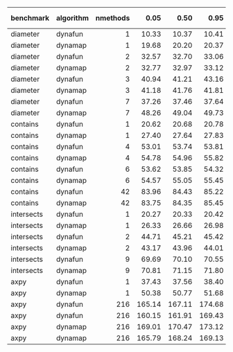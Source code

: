 |benchmark  |algorithm | nmethods|   0.05|   0.50|   0.95|   mean| overhead 0.05| overhead 0.50| overhead 0.95| overhead mean| ns per op| overhead ns per op|
|:----------|:---------|--------:|------:|------:|------:|------:|-------------:|-------------:|-------------:|-------------:|---------:|------------------:|
|diameter   |dynafun   |        1|  10.33|  10.37|  10.41|  10.37|          0.03|          0.03|          0.03|          0.03|      9.89|               1.75|
|diameter   |dynamap   |        1|  19.68|  20.20|  20.37|  20.12|          0.17|          0.17|          0.17|          0.17|     19.19|              11.05|
|diameter   |dynafun   |        2|  32.57|  32.70|  33.06|  32.81|          0.26|          0.26|          0.26|          0.26|     31.29|              16.87|
|diameter   |dynamap   |        2|  32.77|  32.97|  33.12|  32.94|          0.26|          0.26|          0.26|          0.26|     31.42|              17.00|
|diameter   |dynafun   |        3|  40.94|  41.21|  43.16|  41.72|          0.21|          0.20|          0.23|          0.21|     39.78|              13.27|
|diameter   |dynamap   |        3|  41.18|  41.76|  41.81|  41.50|          0.21|          0.21|          0.21|          0.21|     39.58|              13.07|
|diameter   |dynafun   |        7|  37.26|  37.46|  37.64|  37.44|          0.05|          0.05|          0.05|          0.05|     35.71|               2.66|
|diameter   |dynamap   |        7|  48.26|  49.04|  49.73|  48.93|          0.25|          0.25|          0.25|          0.25|     46.67|              13.62|
|contains   |dynafun   |        1|  20.62|  20.68|  20.78|  20.70|          0.00|          0.00|          0.00|          0.00|     19.75|               1.31|
|contains   |dynamap   |        1|  27.40|  27.64|  27.83|  27.63|          0.02|          0.02|          0.02|          0.02|     26.35|               7.91|
|contains   |dynafun   |        4|  53.01|  53.74|  53.81|  53.42|          0.04|          0.04|          0.04|          0.04|     50.94|              18.76|
|contains   |dynamap   |        4|  54.78|  54.96|  55.82|  55.32|          0.04|          0.04|          0.04|          0.04|     52.76|              20.58|
|contains   |dynafun   |        6|  53.62|  53.85|  54.32|  53.95|          0.03|          0.03|          0.03|          0.03|     51.45|              17.24|
|contains   |dynamap   |        6|  54.57|  55.05|  55.45|  55.03|          0.04|          0.04|          0.04|          0.04|     52.48|              18.27|
|contains   |dynafun   |       42|  83.96|  84.43|  85.22|  84.64|          0.04|          0.04|          0.04|          0.04|     80.72|              21.30|
|contains   |dynamap   |       42|  83.75|  84.35|  85.45|  84.62|          0.04|          0.04|          0.05|          0.04|     80.70|              21.28|
|intersects |dynafun   |        1|  20.27|  20.33|  20.42|  20.35|          0.01|          0.01|          0.01|          0.01|     19.41|               2.80|
|intersects |dynamap   |        1|  26.33|  26.66|  26.98|  26.69|          0.02|          0.02|          0.02|          0.02|     25.45|               8.84|
|intersects |dynafun   |        2|  44.71|  45.21|  45.42|  45.07|          0.04|          0.04|          0.04|          0.04|     42.98|              21.67|
|intersects |dynamap   |        2|  43.17|  43.96|  44.01|  43.62|          0.04|          0.04|          0.04|          0.04|     41.60|              20.28|
|intersects |dynafun   |        9|  69.69|  70.10|  70.55|  70.12|          0.05|          0.05|          0.04|          0.05|     66.87|              24.54|
|intersects |dynamap   |        9|  70.81|  71.15|  71.80|  71.29|          0.05|          0.05|          0.05|          0.05|     67.99|              25.66|
|axpy       |dynafun   |        1|  37.43|  37.56|  38.40|  37.93|          0.01|          0.01|          0.01|          0.01|     36.17|               4.36|
|axpy       |dynamap   |        1|  50.38|  50.77|  51.68|  51.03|          0.05|          0.05|          0.05|          0.05|     48.66|              16.85|
|axpy       |dynafun   |      216| 165.14| 167.11| 174.68| 168.67|          0.14|          0.13|          0.14|          0.14|    160.86|              71.16|
|axpy       |dynafun   |      216| 160.15| 161.91| 169.43| 164.00|          0.22|          0.22|          0.23|          0.22|    156.40|              72.12|
|axpy       |dynamap   |      216| 169.01| 170.47| 173.12| 171.03|          0.15|          0.14|          0.14|          0.14|    163.11|              73.41|
|axpy       |dynamap   |      216| 165.79| 168.24| 169.13| 167.38|          0.24|          0.24|          0.23|          0.23|    159.62|              75.35|
